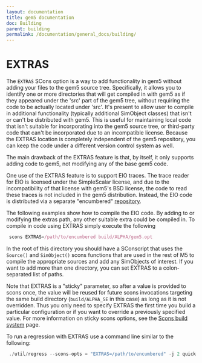 ```yaml
---
layout: documentation
title: gem5 documentation
doc: Building
parent: building
permalink: /documentation/general_docs/building/
---
```


# EXTRAS
The `EXTRAS` SCons option is a way to add functionality in gem5 without adding your files to the gem5 source tree. Specifically, it allows you to identify one or more directories that will get compiled in with gem5 as if they appeared under the 'src' part of the gem5 tree, without requiring the code to be actually located under 'src'. It's present to allow user to compile in additional functionality (typically additional SimObject classes) that isn't or can't be distributed with gem5. This is useful for maintaining local code that isn't suitable for incorporating into the gem5 source tree, or third-party code that can't be incorporated due to an incompatible license. Because the EXTRAS location is completely independent of the gem5 repository, you can keep the code under a different version control system as well.

The main drawback of the EXTRAS feature is that, by itself, it only supports adding code to gem5, not modifying any of the base gem5 code. 

One use of the EXTRAS feature is to support EIO traces. The trace reader for EIO is licensed under the SimpleScalar license, and due to the incompatibility of that license with gem5's BSD license, the code to read these traces is not included in the gem5 distribution. Instead, the EIO code is distributed via a separate "encumbered" [repository](https://gem5.googlesource.com/public/gem5).

The following examples show how to compile the EIO code. By adding to or modifying the extras path, any other suitable extra could be compiled in. To compile in code using EXTRAS simply execute the following

```js
 scons EXTRAS=/path/to/encumbered build/ALPHA/gem5.opt
```

In the root of this directory you should have a SConscript that uses the ```Source()``` and ```SimObject()``` scons functions that are used in the rest of M5 to compile the appropriate sources and add any SimObjects of interest. If you want to add more than one directory, you can set EXTRAS to a colon-separated list of paths.

Note that EXTRAS is a "sticky" parameter, so after a value is provided to scons once, the value will be reused for future scons invocations targeting the same build directory (```build/ALPHA_SE``` in this case) as long as it is not overridden. Thus you only need to specify EXTRAS the first time you build a particular configuration or if you want to override a previously specified value. For more information on sticky scons options, see the  [Scons build system](http://gem5.org/SCons_build_system) page.

To run a regression with EXTRAS use a command line similar to the following:
```js
 ./util/regress --scons-opts = "EXTRAS=/path/to/encumbered" -j 2 quick
```